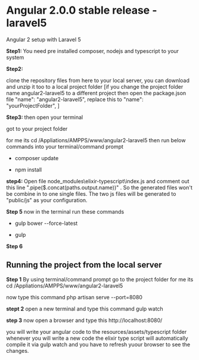 # Angular 2.0.0 stable release - laravel5
Angular 2 setup with Laravel 5

<strong>Step1: </strong>
You need pre installed composer, nodejs and typescript to your system

<strong>Step2: </strong>

clone the repository files from here to your local server, you can download and unzip it too to a local project folder
[if you change the project folder name angular2-laravel5 to a different project then open the package.json file
"name": "angular2-laravel5", replace this to "name": "yourProjectFolder",
]

<strong>Step3: </strong>
then open your terminal

got to your project folder

for me its
cd /Appliations/AMPPS/www/angular2-laravel5
then run below commands into your terminal/command prompt

- composer update

- npm install

<strong>step4: </strong>
Open file node_modules\elixir-typescript\index.js and comment out this line ".pipe($.concat(paths.output.name))" .
So the generated files won't be combine in to one single files.
The two js files will be generated to "public/js" as your configuration.

<strong>Step 5</strong>
now in the terminal run these commands

- gulp bower --force-latest

- gulp

<strong>Step 6</strong>

<h2>Running the project from the local server</h2>

<strong>Step 1</strong>
By using terminal/command prompt go to the project folder
for me its
cd /Appliations/AMPPS/www/angular2-laravel5

now type this command
php artisan serve --port=8080

<strong>stept 2</strong>
open a new terminal and type this command
gulp watch

<strong>step 3</strong>
now open a browser and type this
http://localhost:8080/

you will write your angular code to the resources/assets/typescript folder
whenever you will write a new code the elixir type script will automatically compile it via gulp watch
and you have to refresh yuour browser to see the changes.



